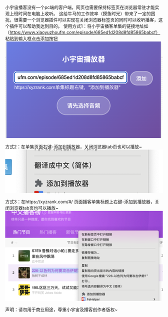 小宇宙播客没有一个pc端的客户端，网页也需要保持标签页在浏览器常驻才能实现上班时间在电脑上收听。
这给牛马的工作效率（摸鱼时光）带来了一定的困扰，很需要一个浏览器插件可以实现在关闭浏览器标签页的同时可以收听播客，这个插件可以帮助我达到目的。
使用方式1：将小宇宙播客单集的链接地址如（https://www.xiaoyuzhoufm.com/episode/685ed1d208d8fd85865babcf） 粘贴到输入框点击添加按钮
![本地图片](images/paste.png)

方式2：在单集页面右键-添加到播放器，关闭浏览器tab页也可以播放~
![本地图片](images/rightclick.png)

方式3：在https://xyzrank.com/#/ 页面播客单集标题上右键-添加到播放器，关闭浏览器tab页也可以播放~
![本地图片](images/listrightclick.png)

声明：请勿用于商业用途，尊重小宇宙及播客创作者版权~
